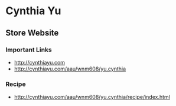 # Cynthia Yu

## Store Website 

### Important Links 

- http://cynthiayu.com
- http://cynthiayu.com/aau/wnm608/yu.cynthia

### Recipe

- http://cynthiayu.com/aau/wnm608/yu.cynthia/recipe/index.html


